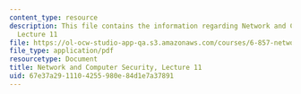 ```yaml
---
content_type: resource
description: This file contains the information regarding Network and Computer Security,
  Lecture 11
file: https://ol-ocw-studio-app-qa.s3.amazonaws.com/courses/6-857-network-and-computer-security-spring-2014/67e37a2911104255980e84d1e7a37891_MIT6_857S14_Lec11.pdf
file_type: application/pdf
resourcetype: Document
title: Network and Computer Security, Lecture 11
uid: 67e37a29-1110-4255-980e-84d1e7a37891
---
```

